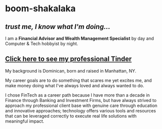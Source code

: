 # boom-shakalaka
## *trust me, I know what I'm doing...*

I am a **Financial Advisor and Wealth Management Specialist** by day and Computer & Tech hobbyist by night. 

[Click here to see my professional Tinder](https://www.linkedin.com/in/alexis-reyes-21916456/)
---

My background is Dominican, born and raised in Manhattan, NY. 

My career goals are to do something that scares me yet excites me, and make money doing what I've always loved and always wanted to do.

I chose FinTech as a career path because I have more than a decade in Finance through Banking and Investment Firms, but have always strived to approach my professional client base with genuine care through education and innovative approaches; technology offers various tools and resources that can be leveraged correctly to execute real life solutions with meaningful impact.
